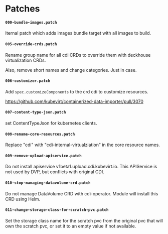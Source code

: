 # Patches

#### `000-bundle-images.patch`

Iternal patch which adds images bundle target with all images to build.

#### `005-override-crds.patch`

Rename group name for all cdi CRDs to override them with deckhouse virtualization CRDs.

Also, remove short names and change categories. Just in case.

#### `006-customizer.patch`

Add `spec.customizeComponents` to the crd cdi to customize resources.

https://github.com/kubevirt/containerized-data-importer/pull/3070

#### `007-content-type-json.patch`
set ContentTypeJson for kubernetes clients.

#### `008-rename-core-resources.patch`
Replace "cdi" with "cdi-internal-virtualziation" in the core resource names.

#### `009-remove-upload-apiservice.patch`

Do not install apiservice v1beta1.upload.cdi.kubevirt.io. This APIService is not used
by DVP, but conflicts with original CDI.

#### `010-stop-managing-datavolume-crd.patch`

Do not manage DataVolume CRD with cdi-operator. Module will install this CRD using Helm.

#### `011-change-storage-class-for-scratch-pvc.patch`

Set the storage class name for the scratch pvc from the original pvc that will own the scratch pvc, or set it to an empty value if not available.
